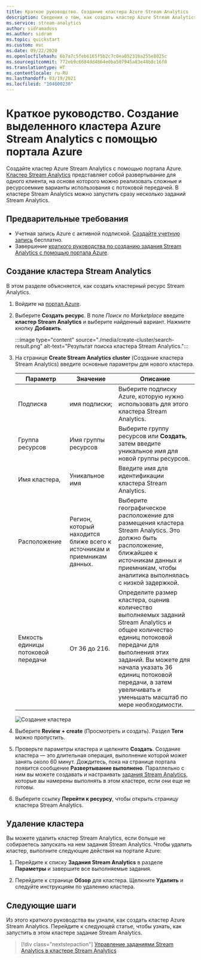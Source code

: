 ```yaml
---
title: Краткое руководство. Создание кластера Azure Stream Analytics
description: Сведения о том, как создать кластер Azure Stream Analytics.
ms.service: stream-analytics
author: sidramadoss
ms.author: sidram
ms.topic: quickstart
ms.custom: mvc
ms.date: 09/22/2020
ms.openlocfilehash: 6b7a7c5feb6165f5b2c7c0ea052318a255e8025c
ms.sourcegitcommit: 772eb9c6684dd4864e0ba507945a83e48b8c16f0
ms.translationtype: HT
ms.contentlocale: ru-RU
ms.lasthandoff: 03/19/2021
ms.locfileid: "104600230"
---
```

# <a name="quickstart-create-a-dedicated-azure-stream-analytics-cluster-using-azure-portal"></a>Краткое руководство. Создание выделенного кластера Azure Stream Analytics с помощью портала Azure

Создайте кластер Azure Stream Analytics с помощью портала Azure. [Кластер Stream Analytics](cluster-overview.md) представляет собой развертывание для одного клиента, на основе которого можно реализовать сложные и ресурсоемкие варианты использования с потоковой передачей. В кластере Stream Analytics можно запустить сразу несколько заданий Stream Analytics.

## <a name="prerequisites"></a>Предварительные требования

* Учетная запись Azure с активной подпиской. [Создайте учетную запись](https://azure.microsoft.com/free/?WT.mc_id=A261C142F) бесплатно.
* Завершение [краткого руководства по созданию задания Stream Analytics с помощью портала Azure](stream-analytics-quick-create-portal.md).

## <a name="create-a-stream-analytics-cluster"></a>Создание кластера Stream Analytics

В этом разделе объясняется, как создать кластерный ресурс Stream Analytics.

1. Войдите на [портал Azure](https://portal.azure.com).

1. Выберите **Создать ресурс**. В поле *Поиск по Marketplace* введите **кластер Stream Analytics** и выберите найденный вариант. Нажмите кнопку **Добавить**.

   :::image type="content" source="./media/create-cluster/search-result.png" alt-text="Результат поиска кластера Stream Analytics.":::

1. На странице **Create Stream Analytics cluster** (Создание кластера Stream Analytics) введите основные параметры для нового кластера.

   |Параметр|Значение|Описание |
   |---|---|---|
   |Подписка|имя подписки;|Выберите подписку Azure, которую нужно использовать для этого кластера Stream Analytics. |
   |Группа ресурсов|Имя группы ресурсов|Выберите группу ресурсов или **Создать**, затем введите уникальное имя для новой группы ресурсов. |
   |Имя кластера,|Уникальное имя|Введите имя для идентификации кластера Stream Analytics.|
   |Расположение|Регион, который находится ближе всего к источникам и приемникам данных.|Выберите географическое расположение для размещения кластера Stream Analytics. Это должно быть расположение, ближайшее к источникам данных и приемникам, чтобы аналитика выполнялась с низкой задержкой.|
   |Емкость единицы потоковой передачи|От 36 до 216. |Определите размер кластера, оценив количество выполняемых заданий Stream Analytics и общее количество единиц потоковой передачи для выполнения этих заданий. Вы можете для начала указать 36 единиц потоковой передачи, а затем увеличивать и уменьшать масштаб по мере необходимости.|

   ![Создание кластера](./media/create-cluster/create-cluster.png)

1. Выберите **Review + create** (Просмотреть и создать). Раздел **Теги** можно пропустить.

1. Проверьте параметры кластера и щелкните **Создать**. Создание кластера — это длительная операция, выполнение которой может занять около 60 минут. Дождитесь, пока на странице портала появится сообщение **Развертывание выполнено**. Параллельно с ним вы можете создавать и настраивать [задания Stream Analytics](stream-analytics-quick-create-portal.md#create-a-stream-analytics-job), которые вы намерены выполнять в этом кластере, если они еще не готовы.

1. Выберите ссылку **Перейти к ресурсу**, чтобы открыть страницу кластера Stream Analytics.

## <a name="delete-your-cluster"></a>Удаление кластера

Вы можете удалить кластер Stream Analytics, если больше не собираетесь запускать на нем задания Stream Analytics. Чтобы удалить кластер, выполните следующие действия на портале Azure:

1. Перейдите к списку **Задания Stream Analytics** в разделе **Параметры** и завершите все выполняемые задания.

1. Перейдите к странице **Обзор** для кластера. Щелкните **Удалить** и следуйте инструкциям по удалению кластера.

## <a name="next-steps"></a>Следующие шаги

Из этого краткого руководства вы узнали, как создать кластер Azure Stream Analytics. Перейдите к следующей статье, чтобы узнать, как запустить в этом кластере задание Stream Analytics.

> [!div class="nextstepaction"]
> [Управление заданиями Stream Analytics в кластере Stream Analytics](manage-jobs-cluster.md)
